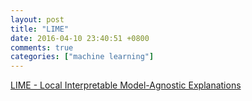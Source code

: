 ```yaml
---
layout: post
title: "LIME"
date: 2016-04-10 23:40:51 +0800
comments: true
categories: ["machine learning"]
---
```



<!-- more -->



[LIME - Local Interpretable Model-Agnostic Explanations]

[LIME - Local Interpretable Model-Agnostic Explanations]:http://homes.cs.washington.edu/~marcotcr/blog/lime/